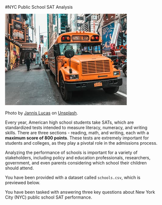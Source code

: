 #NYC Public School SAT Analysis

![New York City schoolbus](schoolbus.jpg)

Photo by [Jannis Lucas](https://unsplash.com/@jannis_lucas) on [Unsplash](https://unsplash.com).
<br>

Every year, American high school students take SATs, which are standardized tests intended to measure literacy, numeracy, and writing skills. There are three sections - reading, math, and writing, each with a **maximum score of 800 points**. These tests are extremely important for students and colleges, as they play a pivotal role in the admissions process.

Analyzing the performance of schools is important for a variety of stakeholders, including policy and education professionals, researchers, government, and even parents considering which school their children should attend.

You have been provided with a dataset called `schools.csv`, which is previewed below.

You have been tasked with answering three key questions about New York City (NYC) public school SAT performance.
